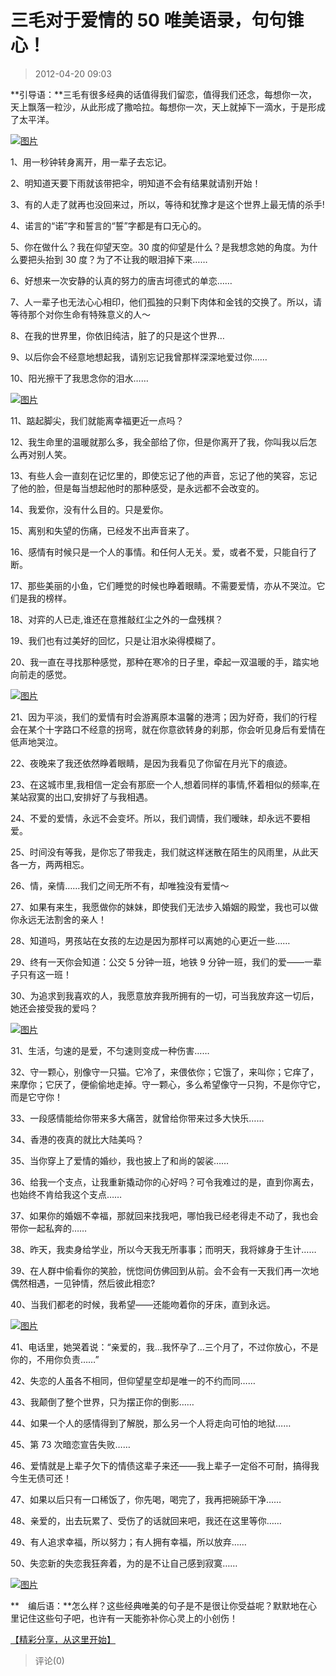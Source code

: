 # 三毛对于爱情的 50 唯美语录，句句锥心！

> 2012-04-20 09:03

**引导语：**三毛有很多经典的话值得我们留恋，值得我们还念，每想你一次，天上飘落一粒沙，从此形成了撒哈拉。每想你一次，天上就掉下一滴水，于是形成了太平洋。

[![图片](https://pan.4a1801.life:11443/d/public/Qzone_wyf/Blogs/images/F8826516.webp)](https://pan.4a1801.life:11443/d/public/Qzone_wyf/Blogs/images/F8826516.webp)

1、用一秒钟转身离开，用一辈子去忘记。

2、明知道天要下雨就该带把伞，明知道不会有结果就请别开始！

3、有的人走了就再也没回来过，所以，等待和犹豫才是这个世界上最无情的杀手!

4、诺言的“诺”字和誓言的“誓”字都是有口无心的。

5、你在做什么？我在仰望天空。30 度的仰望是什么？是我想念她的角度。为什么要把头抬到 30 度？为了不让我的眼泪掉下来……

6、好想来一次安静的认真的努力的唐吉坷德式的单恋……

7、人一辈子也无法心心相印，他们孤独的只剩下肉体和金钱的交换了。所以，请等待那个对你生命有特殊意义的人～

8、在我的世界里，你依旧纯洁，脏了的只是这个世界…

9、以后你会不经意地想起我，请别忘记我曾那样深深地爱过你……

10、阳光擦干了我思念你的泪水……

[![图片](https://pan.4a1801.life:11443/d/public/Qzone_wyf/Blogs/images/E6BFA95F.webp)](https://pan.4a1801.life:11443/d/public/Qzone_wyf/Blogs/images/E6BFA95F.webp)

11、踮起脚尖，我们就能离幸福更近一点吗？

12、我生命里的温暖就那么多，我全部给了你，但是你离开了我，你叫我以后怎么再对别人笑。

13、有些人会一直刻在记忆里的，即使忘记了他的声音，忘记了他的笑容，忘记了他的脸，但是每当想起他时的那种感受，是永远都不会改变的。

14、我爱你，没有什么目的。只是爱你。

15、离别和失望的伤痛，已经发不出声音来了。

16、感情有时候只是一个人的事情。和任何人无关。爱，或者不爱，只能自行了断。

17、那些美丽的小鱼，它们睡觉的时候也睁着眼睛。不需要爱情，亦从不哭泣。它们是我的榜样。

18、对弈的人已走,谁还在意推敲红尘之外的一盘残棋？

19、我们也有过美好的回忆，只是让泪水染得模糊了。

20、我一直在寻找那种感觉，那种在寒冷的日子里，牵起一双温暖的手，踏实地向前走的感觉。

[![图片](https://pan.4a1801.life:11443/d/public/Qzone_wyf/Blogs/images/9C460407.webp)](https://pan.4a1801.life:11443/d/public/Qzone_wyf/Blogs/images/9C460407.webp)

21、因为平淡，我们的爱情有时会游离原本温馨的港湾；因为好奇，我们的行程会在某个十字路口不经意的拐弯，就在你意欲转身的刹那，你会听见身后有爱情在低声地哭泣。

22、夜晚来了我还依然睁着眼睛，是因为我看见了你留在月光下的痕迹。

23、在这城市里,我相信一定会有那麽一个人,想着同样的事情,怀着相似的频率,在某站寂寞的出口,安排好了与我相遇。

24、不爱的爱情，永远不会变坏。所以，我们调情，我们暧昧，却永远不要相爱。

25、时间没有等我，是你忘了带我走，我们就这样迷散在陌生的风雨里，从此天各一方，两两相忘。

26、情，亲情……我们之间无所不有，却唯独没有爱情～

27、如果有来生，我愿做你的妹妹，即使我们无法步入婚姻的殿堂，我也可以做你永远无法割舍的亲人！

28、知道吗，男孩站在女孩的左边是因为那样可以离她的心更近一些……

29、终有一天你会知道：公交 5 分钟一班，地铁 9 分钟一班，我们的爱——一辈子只有这一班！

30、为追求到我喜欢的人，我愿意放弃我所拥有的一切，可当我放弃这一切后，她还会接受我的爱吗？

[![图片](https://pan.4a1801.life:11443/d/public/Qzone_wyf/Blogs/images/AB832914.webp)](https://pan.4a1801.life:11443/d/public/Qzone_wyf/Blogs/images/AB832914.webp)

31、生活，匀速的是爱，不匀速则变成一种伤害……

32、守一颗心，别像守一只猫。它冷了，来偎依你；它饿了，来叫你；它痒了，来摩你；它厌了，便偷偷地走掉。守一颗心，多么希望像守一只狗，不是你守它，而是它守你！

33、一段感情能给你带来多大痛苦，就曾给你带来过多大快乐……

34、香港的夜真的就比大陆美吗？

35、当你穿上了爱情的婚纱，我也披上了和尚的袈裟……

36、给我一个支点，让我重新撬动你的心好吗？可令我难过的是，直到你离去，也始终不肯给我这个支点……

37、如果你的婚姻不幸福，那就回来找我吧，哪怕我已经老得走不动了，我也会带你一起私奔的……

38、昨天，我卖身给学业，所以今天我无所事事；而明天，我将嫁身于生计……

39、在人群中偷看你的笑脸，恍惚间仿佛回到从前。会不会有一天我们再一次地偶然相遇，一见钟情，然后彼此相恋?

40、当我们都老的时候，我希望——还能吻着你的牙床，直到永远。

[![图片](https://pan.4a1801.life:11443/d/public/Qzone_wyf/Blogs/images/7BDE6CCB.webp)](https://pan.4a1801.life:11443/d/public/Qzone_wyf/Blogs/images/7BDE6CCB.webp)

41、电话里，她哭着说：“亲爱的，我…我怀孕了…三个月了，不过你放心，不是你的，不用你负责……”

42、失恋的人虽各不相同，但仰望星空却是唯一的不约而同……

43、我颠倒了整个世界，只为摆正你的倒影……

44、如果一个人的感情得到了解脱，那么另一个人将走向可怕的地狱……

45、第 73 次暗恋宣告失败……

46、爱情就是上辈子欠下的情债这辈子来还——我上辈子一定俗不可耐，搞得我今生无债可还！

47、如果以后只有一口稀饭了，你先喝，喝完了，我再把碗舔干净……

48、亲爱的，出去玩累了、受伤了的话就回来吧，我还在这里等你……

49、有人追求幸福，所以努力；有人拥有幸福，所以放弃……

50、失恋新的失恋我狂奔着，为的是不让自己感到寂寞……

[![图片](https://pan.4a1801.life:11443/d/public/Qzone_wyf/Blogs/images/FF14FA78.webp)](https://pan.4a1801.life:11443/d/public/Qzone_wyf/Blogs/images/FF14FA78.webp)

**　编后语：**怎么样？这些经典唯美的句子是不是很让你受益呢？默默地在心里记住这些句子吧，也许有一天能弥补你心灵上的小创伤！

[【精彩分享，从这里开始】](http://user.qzone.qq.com/307752336/share/1324268298)

> 评论(0)
